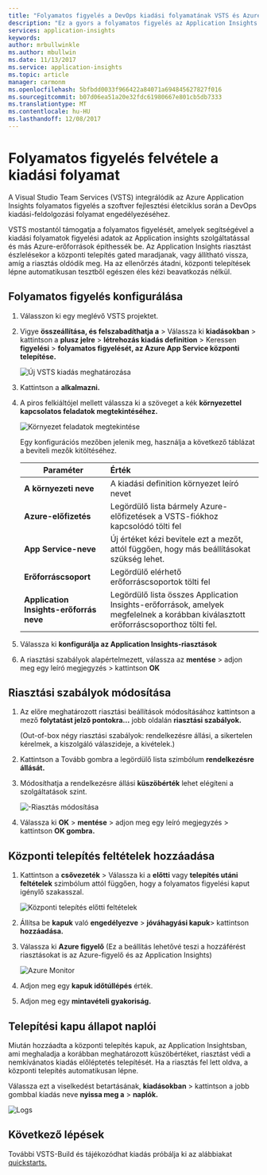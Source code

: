 ```yaml
---
title: "Folyamatos figyelés a DevOps kiadási folyamatának VSTS és Azure Application Insights |} Microsoft Docs"
description: "Ez a gyors a folyamatos figyelés az Application Insights beállítása"
services: application-insights
keywords: 
author: mrbullwinkle
ms.author: mbullwin
ms.date: 11/13/2017
ms.service: application-insights
ms.topic: article
manager: carmonm
ms.openlocfilehash: 5bfbdd0033f966422a84071a694845627827f016
ms.sourcegitcommit: b07d06ea51a20e32fdc61980667e801cb5db7333
ms.translationtype: MT
ms.contentlocale: hu-HU
ms.lasthandoff: 12/08/2017
---
```

# <a name="add-continuous-monitoring-to-your-release-pipeline"></a>Folyamatos figyelés felvétele a kiadási folyamat

A Visual Studio Team Services (VSTS) integrálódik az Azure Application Insights folyamatos figyelés a szoftver fejlesztési életciklus során a DevOps kiadási-feldolgozási folyamat engedélyezéséhez. 

VSTS mostantól támogatja a folyamatos figyelését, amelyek segítségével a kiadási folyamatok figyelési adatok az Application insights szolgáltatással és más Azure-erőforrások építhessék be. Az Application Insights riasztást észlelésekor a központi telepítés gated maradjanak, vagy állítható vissza, amíg a riasztás oldódik meg. Ha az ellenőrzés átadni, központi telepítések lépne automatikusan tesztből egészen éles kézi beavatkozás nélkül. 

## <a name="configure-continuous-monitoring"></a>Folyamatos figyelés konfigurálása

1. Válasszon ki egy meglévő VSTS projektet.

2. Vigye **összeállítása, és felszabadíthatja a** > Válassza ki **kiadásokban** > kattintson a **plusz jelre** > **létrehozás kiadás definition** > Keressen **figyelési** > **folyamatos figyelését, az Azure App Service központi telepítése.**

   ![Új VSTS kiadás meghatározása](.\media\app-insights-continuous-monitoring\001.png)

3. Kattintson a **alkalmazni.**

4. A piros felkiáltójel mellett válassza ki a szöveget a kék **környezettel kapcsolatos feladatok megtekintéséhez.**

   ![Környezet feladatok megtekintése](.\media\app-insights-continuous-monitoring\002.png)

   Egy konfigurációs mezőben jelenik meg, használja a következő táblázat a beviteli mezők kitöltéséhez.

    | Paraméter        | Érték |
   | ------------- |:-----|
   | **A környezeti neve**      | A kiadási definition környezet leíró nevet |
   | **Azure-előfizetés** | Legördülő lista bármely Azure-előfizetések a VSTS-fiókhoz kapcsolódó tölti fel|
   | **App Service-neve** | Új értéket kézi bevitele ezt a mezőt, attól függően, hogy más beállításokat szükség lehet. |
   | **Erőforráscsoport**    | Legördülő elérhető erőforráscsoportok tölti fel |
   | **Application Insights-erőforrás neve** | Legördülő lista összes Application Insights-erőforrások, amelyek megfelelnek a korábban kiválasztott erőforráscsoporthoz tölti fel.

5. Válassza ki **konfigurálja az Application Insights-riasztások**

6. A riasztási szabályok alapértelmezett, válassza az **mentése** > adjon meg egy leíró megjegyzés > kattintson **OK**

## <a name="modify-alert-rules"></a>Riasztási szabályok módosítása

1. Az előre meghatározott riasztási beállítások módosításához kattintson a mező **folytatást jelző pontokra...**  jobb oldalán **riasztási szabályok.**

   (Out-of-box négy riasztási szabályok: rendelkezésre állási, a sikertelen kérelmek, a kiszolgáló válaszideje, a kivételek.)

2. Kattintson a Tovább gombra a legördülő lista szimbólum **rendelkezésre állását.**

3. Módosíthatja a rendelkezésre állási **küszöbérték** lehet elégíteni a szolgáltatások szint.

   ![-Riasztás módosítása](.\media\app-insights-continuous-monitoring\003.png)

4. Válassza ki **OK** > **mentése** > adjon meg egy leíró megjegyzés > kattintson **OK gombra.**

## <a name="add-deployment-conditions"></a>Központi telepítés feltételek hozzáadása

1. Kattintson a **csővezeték** > Válassza ki a **előtti** vagy **telepítés utáni feltételek** szimbólum attól függően, hogy a folyamatos figyelési kaput igénylő szakasszal.

   ![Központi telepítés előtti feltételek](.\media\app-insights-continuous-monitoring\004.png)

2. Állítsa be **kapuk** való **engedélyezve** > **jóváhagyási kapuk**> kattintson **hozzáadása.**

3. Válassza ki **Azure figyelő** (Ez a beállítás lehetővé teszi a hozzáférést riasztásokat is az Azure-figyelő és az Application Insights)

    ![Azure Monitor](.\media\app-insights-continuous-monitoring\005.png)

4. Adjon meg egy **kapuk időtúllépés** érték.

5. Adjon meg egy **mintavételi gyakoriság.**

## <a name="deployment-gate-status-logs"></a>Telepítési kapu állapot naplói

Miután hozzáadta a központi telepítés kapuk, az Application Insightsban, ami meghaladja a korábban meghatározott küszöbértéket, riasztást védi a nemkívánatos kiadás előléptetés telepítését. Ha a riasztás fel lett oldva, a központi telepítés automatikusan lépne.

Válassza ezt a viselkedést betartásának, **kiadásokban** > kattintson a jobb gombbal kiadás neve **nyissa meg a** > **naplók.**

![Logs](.\media\app-insights-continuous-monitoring\006.png)

## <a name="next-steps"></a>Következő lépések

További VSTS-Build és tájékozódhat kiadás próbálja ki az alábbiakat [quickstarts.](https://docs.microsoft.com/vsts/build-release/)

